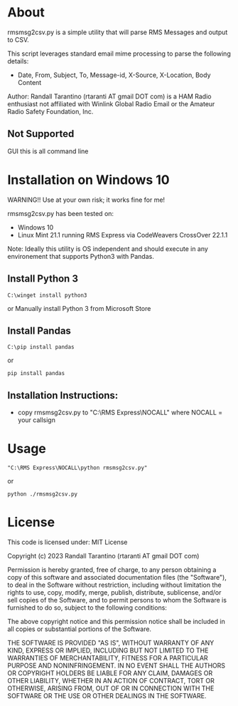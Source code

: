 # About

rmsmsg2csv.py is a simple utility that will parse RMS Messages and output to CSV.

This script leverages standard email mime processing to parse the following details:
- Date, From, Subject, To, Message-id, X-Source, X-Location, Body Content

Author: Randall Tarantino (rtaranti AT gmail DOT com) is a HAM Radio enthusiast 
 not affiliated with Winlink Global Radio Email or the Amateur Radio Safety Foundation, Inc.

## Not Supported

GUI this is all command line

# Installation on Windows 10

WARNING!! Use at your own risk; it works fine for me!

rmsmsg2csv.py has been tested on:
- Windows 10
- Linux Mint 21.1 running RMS Express via CodeWeavers CrossOver 22.1.1

Note: Ideally this utility is OS independent and should execute in any environement that supports Python3 with Pandas.

## Install Python 3

```
C:\winget install python3
```
or
Manually install Python 3 from Microsoft Store

## Install Pandas

```
C:\pip install pandas
```
or
```
pip install pandas
```

## Installation Instructions:

- copy rmsmsg2csv.py to "C:\RMS Express\NOCALL\" where NOCALL = your callsign

# Usage

```
"C:\RMS Express\NOCALL\python rmsmsg2csv.py"
```
or 
```
python ./rmsmsg2csv.py
```

# License

 This code is licensed under:
 MIT License
 
 Copyright (c) 2023 Randall Tarantino (rtaranti AT gmail DOT com)
 
 Permission is hereby granted, free of charge, to any person obtaining a copy
 of this software and associated documentation files (the "Software"), to deal
 in the Software without restriction, including without limitation the rights
 to use, copy, modify, merge, publish, distribute, sublicense, and/or sell
 copies of the Software, and to permit persons to whom the Software is
 furnished to do so, subject to the following conditions:
 
 The above copyright notice and this permission notice shall be included in all
 copies or substantial portions of the Software.
 
 THE SOFTWARE IS PROVIDED "AS IS", WITHOUT WARRANTY OF ANY KIND, EXPRESS OR
 IMPLIED, INCLUDING BUT NOT LIMITED TO THE WARRANTIES OF MERCHANTABILITY,
 FITNESS FOR A PARTICULAR PURPOSE AND NONINFRINGEMENT. IN NO EVENT SHALL THE
 AUTHORS OR COPYRIGHT HOLDERS BE LIABLE FOR ANY CLAIM, DAMAGES OR OTHER
 LIABILITY, WHETHER IN AN ACTION OF CONTRACT, TORT OR OTHERWISE, ARISING FROM,
 OUT OF OR IN CONNECTION WITH THE SOFTWARE OR THE USE OR OTHER DEALINGS IN THE
 SOFTWARE.
